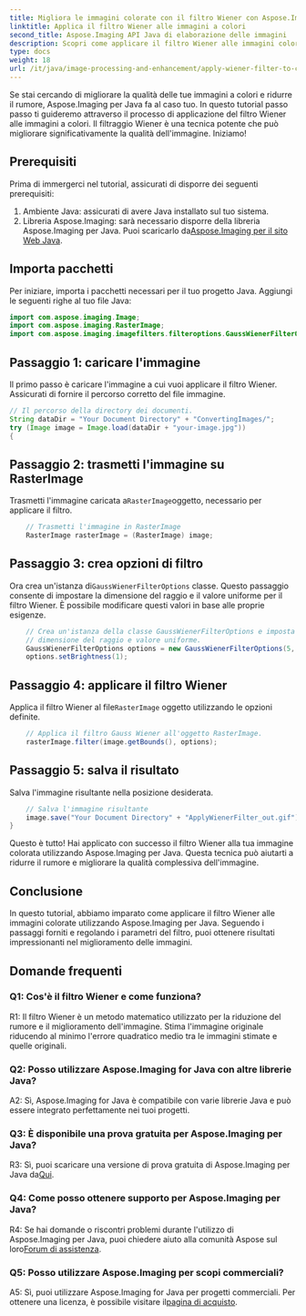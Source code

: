 ```yaml
---
title: Migliora le immagini colorate con il filtro Wiener con Aspose.Imaging per Java
linktitle: Applica il filtro Wiener alle immagini a colori
second_title: Aspose.Imaging API Java di elaborazione delle immagini
description: Scopri come applicare il filtro Wiener alle immagini colorate in Java utilizzando Aspose.Imaging per Java. Migliora la qualità dell'immagine e riduci il rumore senza sforzo.
type: docs
weight: 18
url: /it/java/image-processing-and-enhancement/apply-wiener-filter-to-colored-images/
---
```

Se stai cercando di migliorare la qualità delle tue immagini a colori e ridurre il rumore, Aspose.Imaging per Java fa al caso tuo. In questo tutorial passo passo ti guideremo attraverso il processo di applicazione del filtro Wiener alle immagini a colori. Il filtraggio Wiener è una tecnica potente che può migliorare significativamente la qualità dell'immagine. Iniziamo!

## Prerequisiti

Prima di immergerci nel tutorial, assicurati di disporre dei seguenti prerequisiti:

1. Ambiente Java: assicurati di avere Java installato sul tuo sistema.
2.  Libreria Aspose.Imaging: sarà necessario disporre della libreria Aspose.Imaging per Java. Puoi scaricarlo da[Aspose.Imaging per il sito Web Java](https://releases.aspose.com/imaging/java/).

## Importa pacchetti

Per iniziare, importa i pacchetti necessari per il tuo progetto Java. Aggiungi le seguenti righe al tuo file Java:

```java
import com.aspose.imaging.Image;
import com.aspose.imaging.RasterImage;
import com.aspose.imaging.imagefilters.filteroptions.GaussWienerFilterOptions;
```

## Passaggio 1: caricare l'immagine

Il primo passo è caricare l'immagine a cui vuoi applicare il filtro Wiener. Assicurati di fornire il percorso corretto del file immagine.

```java
// Il percorso della directory dei documenti.
String dataDir = "Your Document Directory" + "ConvertingImages/";
try (Image image = Image.load(dataDir + "your-image.jpg"))
{
```

## Passaggio 2: trasmetti l'immagine su RasterImage

 Trasmetti l'immagine caricata a`RasterImage`oggetto, necessario per applicare il filtro.

```java
    // Trasmetti l'immagine in RasterImage
    RasterImage rasterImage = (RasterImage) image;
```

## Passaggio 3: crea opzioni di filtro

 Ora crea un'istanza di`GaussWienerFilterOptions` classe. Questo passaggio consente di impostare la dimensione del raggio e il valore uniforme per il filtro Wiener. È possibile modificare questi valori in base alle proprie esigenze.

```java
    // Crea un'istanza della classe GaussWienerFilterOptions e imposta il file
    // dimensione del raggio e valore uniforme.
    GaussWienerFilterOptions options = new GaussWienerFilterOptions(5, 1.5);
    options.setBrightness(1);
```

## Passaggio 4: applicare il filtro Wiener

 Applica il filtro Wiener al file`RasterImage` oggetto utilizzando le opzioni definite.

```java
    // Applica il filtro Gauss Wiener all'oggetto RasterImage.
    rasterImage.filter(image.getBounds(), options);
```

## Passaggio 5: salva il risultato

Salva l'immagine risultante nella posizione desiderata.

```java
    // Salva l'immagine risultante
    image.save("Your Document Directory" + "ApplyWienerFilter_out.gif");
}
```

Questo è tutto! Hai applicato con successo il filtro Wiener alla tua immagine colorata utilizzando Aspose.Imaging per Java. Questa tecnica può aiutarti a ridurre il rumore e migliorare la qualità complessiva dell'immagine.

## Conclusione

In questo tutorial, abbiamo imparato come applicare il filtro Wiener alle immagini colorate utilizzando Aspose.Imaging per Java. Seguendo i passaggi forniti e regolando i parametri del filtro, puoi ottenere risultati impressionanti nel miglioramento delle immagini.

## Domande frequenti

### Q1: Cos'è il filtro Wiener e come funziona?

R1: Il filtro Wiener è un metodo matematico utilizzato per la riduzione del rumore e il miglioramento dell'immagine. Stima l'immagine originale riducendo al minimo l'errore quadratico medio tra le immagini stimate e quelle originali.

### Q2: Posso utilizzare Aspose.Imaging for Java con altre librerie Java?

A2: Sì, Aspose.Imaging for Java è compatibile con varie librerie Java e può essere integrato perfettamente nei tuoi progetti.

### Q3: È disponibile una prova gratuita per Aspose.Imaging per Java?

 R3: Sì, puoi scaricare una versione di prova gratuita di Aspose.Imaging per Java da[Qui](https://releases.aspose.com/).

### Q4: Come posso ottenere supporto per Aspose.Imaging per Java?

 R4: Se hai domande o riscontri problemi durante l'utilizzo di Aspose.Imaging per Java, puoi chiedere aiuto alla comunità Aspose sul loro[Forum di assistenza](https://forum.aspose.com/).

### Q5: Posso utilizzare Aspose.Imaging per scopi commerciali?

A5: Sì, puoi utilizzare Aspose.Imaging for Java per progetti commerciali. Per ottenere una licenza, è possibile visitare il[pagina di acquisto](https://purchase.aspose.com/buy).